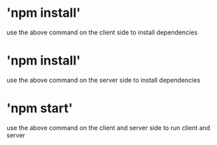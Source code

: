 # 'npm install'
use the above command on the client side to install dependencies

# 'npm install'
use the above command on the server side to install dependencies

# 'npm start'
use the above command on the client and server side to run client and server